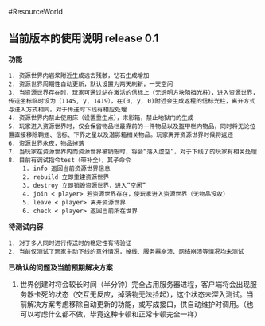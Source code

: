 #ResourceWorld

## 当前版本的使用说明 release 0.1

**功能**	

	1. 资源世界内岩浆附近生成远古残骸，钻石生成增加
 	2. 资源世界周期性自动更新，默认设置为两天刷新，一天空闲
 	3. 当资源世界存在时，玩家可通过站在激活的信标上（无透明方块阻挡光柱），进入资源世界，传送坐标临时设为（1145, y, 1419），在(0, y, 0)附近会生成返程的信标光柱，离开方式与进入方式相同。对于传送时下线有相应处理
 	4. 资源世界内禁止使用床（设置重生点），末影箱，禁止地狱门的生成
 	5. 玩家进入资源世界时，仅会保留物品栏最靠前的一件物品以及盔甲栏内物品，同时将无论位置直接移除鞘翅、信标、下界之星以及潜影箱相关物品。玩家离开资源世界时候将返还
 	6. 资源世界永夜，物品掉落
 	7. 当玩家在资源世界内而资源世界被销毁时，将会“落入虚空”，对于下线了的玩家有相关处理
 	8. 目前有调试指令test（带补全），其子命令
      	1. info 返回当前资源世界信息
      	2. rebuild 立即重建资源世界
      	3. destroy 立即销毁资源世界，进入“空闲”
      	4. join < player> 若资源世界存在，使玩家进入资源世界（无物品没收）
      	5. leave < player> 离开资源世界
      	6. check < player> 返回当前所在世界



**待测试内容**

	1. 对于多人同时进行传送时的稳定性有待验证
 	2. 当前仅测试了玩家主动下线的意外情况，掉线、服务器崩溃、网络崩溃等情况均未测试



**已确认的问题及当前预期解决方案**

1. 世界创建时将会较长时间（半分钟）完全占用服务器进程，客户端将会出现服务器卡死的状态（交互无反应，掉落物无法捡起），这个状态未深入测试。当前解决方案考虑移除自动更新的功能，或写成接口，供自动维护时调用。（也可以考虑什么都不做，毕竟这种卡顿和正常卡顿完全一样）


